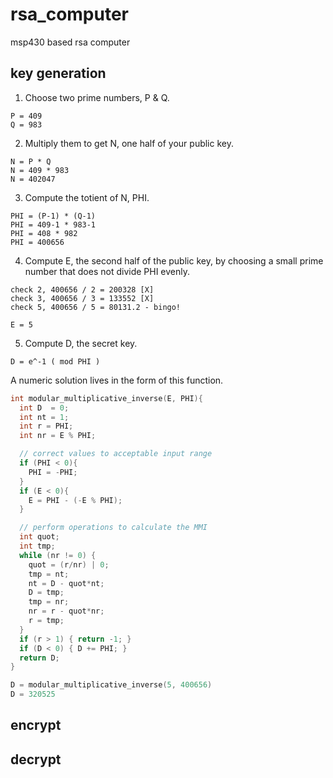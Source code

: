 # rsa_computer
msp430 based rsa computer


## key generation

1. Choose two prime numbers, P & Q.

```
P = 409
Q = 983
```

2. Multiply them to get N, one half of your public key.

```
N = P * Q
N = 409 * 983
N = 402047
```

3. Compute the totient of N, PHI.

```
PHI = (P-1) * (Q-1)
PHI = 409-1 * 983-1
PHI = 408 * 982
PHI = 400656
```

4. Compute E, the second half of the public key, by choosing a small prime number that does not divide PHI evenly.

```
check 2, 400656 / 2 = 200328 [X]
check 3, 400656 / 3 = 133552 [X]
check 5, 400656 / 5 = 80131.2 - bingo!

E = 5
```

5. Compute D, the secret key.

```
D = e^-1 ( mod PHI )
```

A numeric solution lives in the form of this function.

```c++
int modular_multiplicative_inverse(E, PHI){
  int D  = 0;
  int nt = 1;
  int r = PHI;
  int nr = E % PHI;

  // correct values to acceptable input range
  if (PHI < 0){
    PHI = -PHI;
  }
  if (E < 0){
    E = PHI - (-E % PHI);
  }

  // perform operations to calculate the MMI
  int quot;
  int tmp;
  while (nr != 0) {
    quot = (r/nr) | 0;
    tmp = nt;  
    nt = D - quot*nt;  
    D = tmp;
    tmp = nr;  
    nr = r - quot*nr;  
    r = tmp;
  }
  if (r > 1) { return -1; }
  if (D < 0) { D += PHI; }
  return D;
}
```

```c++
D = modular_multiplicative_inverse(5, 400656)
D = 320525
```

## encrypt

## decrypt
